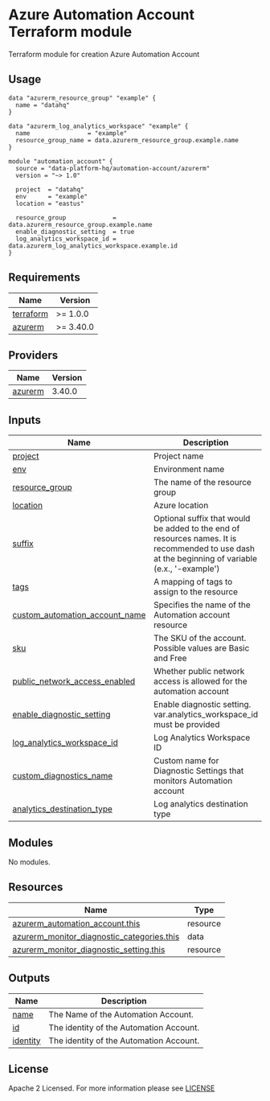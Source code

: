 # Azure Automation Account Terraform module
Terraform module for creation Azure Automation Account

## Usage

```hcl
data "azurerm_resource_group" "example" {
  name = "datahq"
}

data "azurerm_log_analytics_workspace" "example" {
  name                = "example"
  resource_group_name = data.azurerm_resource_group.example.name
}

module "automation_account" {
  source = "data-platform-hq/automation-account/azurerm"
  version = "~> 1.0"

  project  = "datahq"
  env      = "example"
  location = "eastus"
  
  resource_group             = data.azurerm_resource_group.example.name
  enable_diagnostic_setting  = true
  log_analytics_workspace_id = data.azurerm_log_analytics_workspace.example.id
}
```
<!-- BEGIN_TF_DOCS -->
## Requirements

| Name                                                                         | Version   |
| ---------------------------------------------------------------------------- | --------- |
| <a name="requirement_terraform"></a> [terraform](#requirement\_terraform)    | >= 1.0.0  |
| <a name="requirement_azurerm"></a> [azurerm](#requirement\_azurerm)          | >= 3.40.0 |

## Providers

| Name                                                                   | Version |
| ---------------------------------------------------------------------- | ------- |
| <a name="provider_azurerm"></a> [azurerm](#provider\_azurerm)          | 3.40.0  |


## Inputs

| Name                                                                                                                               | Description | Type          | Default   | Required |
|------------------------------------------------------------------------------------------------------------------------------------|-------------|---------------|-----------|:--------:|
| <a name="input_project"></a> [project](#input\_project)                                                                            | Project name | `string`      | n/a       | yes |
| <a name="input_env"></a> [env](#input\_env)                                                                                        | Environment name | `string`      | n/a       | yes |
| <a name="input_resource_group"></a> [resource\_group](#input\_resource\_group)                                                     | The name of the resource group | `string`      | n/a       | yes |
| <a name="input_location"></a> [location](#input\_location)                                                                         | Azure location | `string`      | n/a       | yes |
| <a name="input_suffix"></a> [suffix](#input\_suffix)                                                                               | Optional suffix that would be added to the end of resources names. It is recommended to use dash at the beginning of variable (e.x., '-example') | `string`      | ""        | no |
| <a name="input_tags"></a> [tags](#input\_tags)                                                                                     | A mapping of tags to assign to the resource | `map(string)` | {}        | no |
| <a name="input_custom_automation_account_name"></a> [custom\_automation\_account\_name](#input\_custom\_automation\_account\_name) | Specifies the name of the Automation account resource | `string`      | null      | no |
| <a name="input_sku"></a> [sku](#input\_sku)                                                                                        | The SKU of the account. Possible values are Basic and Free | `string`      | Basic     | no |
| <a name="input_public_network_access_enabled"></a> [public\_network\_access\_enabled](#input\_public\_network\_access\_enabled)    | Whether public network access is allowed for the automation account | `bool`        | false     | no |
| <a name="input_enable_diagnostic_setting"></a> [enable\_diagnostic\_setting](#input\_enable\_diagnostic\_setting)                  | Enable diagnostic setting. var.analytics_workspace_id must be provided | `bool`        | false     | no |
| <a name="input_log_analytics_workspace_id"></a> [log\_analytics\_workspace\_id](#input\_log\_analytics\_workspace\_id)             | Log Analytics Workspace ID | `string`      | null      | no |
| <a name="input_custom_diagnostics_name"></a> [custom\_diagnostics\_name](#input\_custom\_diagnostics\_name)                        | Custom name for Diagnostic Settings that monitors Automation account | `string`      | null      | no |
| <a name="input_analytics_destination_type"></a> [analytics\_destination\_type](#input\_analytics\_destination\_type)               | Log analytics destination type | `string`      | Dedicated | no |
                                                                                                                                                                                                                                                                                                       
## Modules

No modules.

## Resources

| Name                                                                                                                                                                | Type     |
| ------------------------------------------------------------------------------------------------------------------------------------------------------------------- | -------- |
| [azurerm_automation_account.this](https://registry.terraform.io/providers/hashicorp/azurerm/latest/docs/resources/automation_account)                               | resource |
| [azurerm_monitor_diagnostic_categories.this](https://registry.terraform.io/providers/hashicorp/azurerm/latest/docs/data-sources/monitor_diagnostic_categories)      | data     |
| [azurerm_monitor_diagnostic_setting.this](https://registry.terraform.io/providers/hashicorp/azurerm/latest/docs/resources/monitor_diagnostic_setting)               | resource |

## Outputs

| Name                                                                                                                          | Description                                          |
| ----------------------------------------------------------------------------------------------------------------------------- | ---------------------------------------------------- |
| <a name="output_name"></a> [name](#output\_name) | The Name of the Automation Account.   |
| <a name="output_id"></a> [id](#output\_id) | The identity of the Automation Account.  |
| <a name="output_identity"></a> [identity](#output\_identity) | The identity of the Automation Account.  |
<!-- END_TF_DOCS -->

## License

Apache 2 Licensed. For more information please see [LICENSE](https://github.com/data-platform-hq/terraform-azurerm-automation-account/blob/main/LICENSE)
